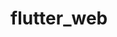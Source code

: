 <!--
 * @Description: In User Settings Edit
 * @Author: your name
 * @Date: 2019-08-27 18:05:22
 * @LastEditTime: 2019-08-27 18:05:41
 * @LastEditors: Please set LastEditors
 -->
# flutter_web